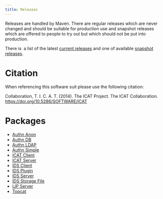 ```yaml
---
title: Releases
---
```


Releases are handled by Maven. There are regular releases which are
never changed and should be suitable for production use and snapshot
releases which are offered to people to try out but which should not be
put into production.

There is  a list of the latest [current releases](/releases/current-release/ "Current release") and one of
available [snapshot releases](/releases/snapshot-releases/ "Snapshot releases").

# Citation

When referencing this software suit please use the following citation:

Collaboration, T. I. C. A. T. (2014). The ICAT Project. The ICAT Collaboration. https://doi.org/10.5286/SOFTWARE/ICAT

# Packages

- [Authn Anon](/releases/packages/authn-anon/authn-anon/)
- [Authn DB](/releases/packages/authn-db/authn-db/)
- [Authn LDAP](/releases/packages/authn-ldap/authn-ldap/)
- [Authn Simple](/releases/packages/authn-simple/authn-simple/)
- [ICAT Client](/releases/packages/icat-client/icat-client/)
- [ICAT Server](/releases/packages/icat-server/icat-server/)
- [IDS Client](/releases/packages/ids-client/ids-client/)
- [IDS Plugin](/releases/packages/ids-plugin/ids-plugin/)
- [IDS Server](/releases/packages/ids-server/ids-server/)
- [IDS Storage File ](/releases/packages/ids-storage_file/ids-storage_file/)
- [IJP Server](/releases/packages/ijp-server/ijp-server/)
- [Topcat](/releases/packages/topcat/topcat/)
